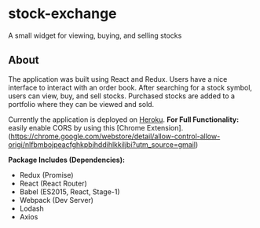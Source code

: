 
# stock-exchange
A small widget for viewing, buying, and selling stocks



## About

The application was built using React and Redux. Users have a nice interface to interact with an order book. After searching for a stock symbol, users can view, buy, and sell stocks. Purchased stocks are added to a portfolio where they can be viewed and sold. 

Currently the application is deployed on [Heroku](https://grants-stock-echange.herokuapp.com/).
**For Full Functionality:** easily enable CORS by using this [Chrome Extension].(https://chrome.google.com/webstore/detail/allow-control-allow-origi/nlfbmbojpeacfghkpbjhddihlkkiljbi?utm_source=gmail)


**Package Includes (Dependencies):**
* Redux (Promise)
* React (React Router)
* Babel (ES2015, React, Stage-1)
* Webpack (Dev Server)
* Lodash
* Axios

